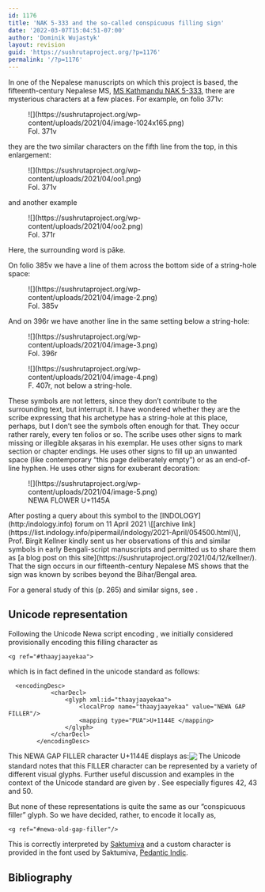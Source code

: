```yaml
---
id: 1176
title: 'NAK 5-333 and the so-called conspicuous filling sign'
date: '2022-03-07T15:04:51-07:00'
author: 'Dominik Wujastyk'
layout: revision
guid: 'https://sushrutaproject.org/?p=1176'
permalink: '/?p=1176'
---
```


In one of the Nepalese manuscripts on which this project is based, the fifteenth-century Nepalese MS, [MS Kathmandu NAK 5-333](https://www.panditproject.org/entity/102310/manuscript), there are mysterious characters at a few places. For example, on folio 371v:

<div class="wp-block-image"><figure class="aligncenter size-large">![](https://sushrutaproject.org/wp-content/uploads/2021/04/image-1024x165.png)<figcaption>Fol. 371v</figcaption></figure></div>they are the two similar characters on the fifth line from the top, in this enlargement:

<div class="wp-block-image"><figure class="aligncenter size-large">![](https://sushrutaproject.org/wp-content/uploads/2021/04/oo1.png)<figcaption>Fol. 371v</figcaption></figure></div>and another example

<div class="wp-block-image"><figure class="aligncenter size-large">![](https://sushrutaproject.org/wp-content/uploads/2021/04/oo2.png)<figcaption>Fol. 371r</figcaption></figure></div>Here, the surrounding word is pāke.

On folio 385v we have a line of them across the bottom side of a string-hole space:

<div class="wp-block-image"><figure class="aligncenter size-large">![](https://sushrutaproject.org/wp-content/uploads/2021/04/image-2.png)<figcaption>Fol. 385v</figcaption></figure></div>And on 396r we have another line in the same setting below a string-hole:

<div class="wp-block-image"><figure class="aligncenter size-large">![](https://sushrutaproject.org/wp-content/uploads/2021/04/image-3.png)<figcaption>Fol. 396r</figcaption></figure></div><div class="wp-block-image"><figure class="aligncenter size-large">![](https://sushrutaproject.org/wp-content/uploads/2021/04/image-4.png)<figcaption>F. 407r, not below a string-hole.</figcaption></figure></div>These symbols are not letters, since they don’t contribute to the surrounding text, but interrupt it. I have wondered whether they are the scribe expressing that his archetype has a string-hole at this place, perhaps, but I don’t see the symbols often enough for that. They occur rather rarely, every ten folios or so. The scribe uses other signs to mark missing or illegible akṣaras in his exemplar. He uses other signs to mark section or chapter endings. He uses other signs to fill up an unwanted space (like contemporary “this page deliberately empty”) or as an end-of-line hyphen. He uses other signs for exuberant decoration:

<div class="wp-block-image"><figure class="aligncenter size-large">![](https://sushrutaproject.org/wp-content/uploads/2021/04/image-5.png)<figcaption>NEWA FLOWER U+1145A</figcaption></figure></div>After posting a query about this symbol to the [INDOLOGY](http:/indology.info) forum on 11 April 2021 \[[archive link](https://list.indology.info/pipermail/indology/2021-April/054500.html)\], Prof. Birgit Kellner kindly sent us her observations of this and similar symbols in early Bengali-script manuscripts and permitted us to share them as [a blog post on this site](https://sushrutaproject.org/2021/04/12/kellner/). That the sign occurs in our fifteenth-century Nepalese MS shows that the sign was known by scribes beyond the Bihar/Bengal area.

For a general study of this (p. 265) and similar signs, see <span class="zp-InText-zp-ID--2579494-TVADSHUR--wp1176 zp-InText-Citation loading" rel="{ 'pages': 'np', 'items': '{2579494:TVADSHUR}', 'format': '%a% (%d%, %p%)', 'brackets': '', 'etal': '', 'separator': '', 'and': '' }"></span>.

## Unicode representation

Following the Unicode Newa script encoding <span class="zp-InText-zp-ID--2579494-I5HZFUX3--wp1176 zp-InText-Citation loading" rel="{ 'pages': 'np', 'items': '{2579494:I5HZFUX3}', 'format': '(%a%, %d%, %p%)', 'brackets': '', 'etal': '', 'separator': '', 'and': '' }"></span> , we initially considered provisionally encoding this filling character as

```
<g ref="#thaayjaayekaa">
```

 which is in fact defined in the unicode standard as follows:

```
  <encodingDesc>
            <charDecl>
                <glyph xml:id="thaayjaayekaa">
                    <localProp name="thaayjaayekaa" value="NEWA GAP FILLER"/>
                    <mapping type="PUA">U+1144E </mapping>
                </glyph>
            </charDecl>
        </encodingDesc>
```

This NEWA GAP FILLER character U+1144E displays as:<sub>![](https://sushrutaproject.org/wp-content/uploads/2021/07/Screenshot-from-2021-07-20-07-00-47.png) </sub>The Unicode standard notes that this FILLER character can be represented by a variety of different visual glyphs. Further useful discussion and examples in the context of the Unicode standard are given by <span class="zp-InText-zp-ID--2579494-QSXITKUF--wp1176 zp-InText-Citation loading" rel="{ 'pages': 'np', 'items': '{2579494:QSXITKUF}', 'format': '%a% (%d%, %p%)', 'brackets': '', 'etal': '', 'separator': '', 'and': '' }"></span>. See especially figures 42, 43 and 50.

But none of these representations is quite the same as our “conspicuous filler” glyph. So we have decided, rather, to encode it locally as,

```
<g ref="#newa-old-gap-filler"/>
```

This is correctly interpreted by [Saktumiva](https://saktumiva.org) and a custom character is provided in the font used by Saktumiva, [Pedantic Indic](https://chchch.github.io/PedanticIndic/#devanagari).

## Bibliography

<div class="zp-Zotpress zp-Zotpress-InTextBib wp-block-group zp-Post-1176" id="zp-InTextBib-zotpress-3455e20d98d2e281d64ff20dfde62695"> <span class="ZP_ITEM_KEY" style="display: none;">{2579494:TVADSHUR};{2579494:I5HZFUX3};{2579494:QSXITKUF}</span> <span class="ZP_STYLE" style="display: none;">chicago-author-date</span> <span class="ZP_SORTBY" style="display: none;">creator</span> <span class="ZP_ORDER" style="display: none;">asc</span> <span class="ZP_TITLE" style="display: none;"></span> <span class="ZP_SHOWIMAGE" style="display: none;"></span> <span class="ZP_SHOWTAGS" style="display: none;"></span> <span class="ZP_DOWNLOADABLE" style="display: none;"></span> <span class="ZP_NOTES" style="display: none;"></span> <span class="ZP_ABSTRACT" style="display: none;"></span> <span class="ZP_CITEABLE" style="display: none;"></span> <span class="ZP_TARGET" style="display: none;"></span> <span class="ZP_URLWRAP" style="display: none;"></span> <span class="ZP_FORCENUM" style="display: none;">0</span> <span class="ZP_HIGHLIGHT" style="display: none;"></span> <span class="ZP_POSTID" style="display: none;">1176</span><div class="zp-List loading"><div class="zp-SEO-Content"></div></div></div>